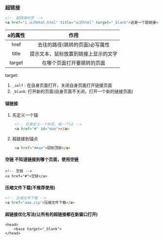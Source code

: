 ### 超链接

```html
<!-- 超链接标签 -->
<a href="1.认识Html.html" title="认识html" target="_blank">这是一个超链接</a>
```

| a的属性 | 作用 |
| :---: | :---: |
| href | 去往的路径\(跳转的页面\)必写属性 |
| title | 提示文本，鼠标放置到链接上显示的文字 |
| target | 在哪个页面打开要跳转的页面 |

target:

1. `_self` : 在自身页面打开，关闭自身页面打开链接页面
2. `_blank`: 打开新的页面\(自身页面不关闭，打开一个新的链接页面\)

#### 锚链接

1. 先定义一个锚

   ```html
    <!-- 任意定义一个标签，赋一个id -->
    <a href="#" id="mao"></a>
   ```

2. 超链接到锚点

   ```html
    <a href="#mao">回到顶部</a>
   ```

#### 空链 不知道链接到哪个页面，使用空链

```
<!-- 空链 -->
<a href="#">空链</a>
```

#### 压缩文件下载\(不推荐使用\)

```html
<!-- 压缩文件下载 -->
<a href="aaa.zip">压缩文件下载</a>
```

#### 超链接优化写法\(让所有的超链接都在新窗口打开\)

```
<head>
    <base target="_blank">
</head>
```
